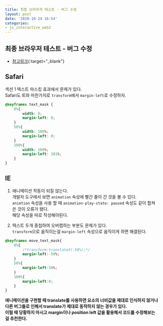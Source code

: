 ```yaml
---
title: 최종 브라우저 테스트 - 버그 수정
layout: post
date: '2020-10-24 16:54'
categories:
- js_interactive_web2
---
```


## 최종 브라우저 테스트 - 버그 수정

* [참고링크](https://hyungju-lee.github.io/hyungju-lee-interactions/interactive-web2/study/section6/step8/index.html){:target="_blank"}

## Safari

섹션 1 텍스트 마스킹 효과에서 문제가 있다.  
Safari도 IE와 마찬가지로 `transform`에서 `margin-left`로 수정하자.

```css
@keyframes text_mask {
    0%{
        width: 0;
        margin-left: 0;
    }
    50%{
        width: 100%;
        margin-left: 0;
    }
    100%{
        width: 100%;
        margin-left: 101%;
    }
}
```

## IE

1. 애니메이션 작동이 되질 않는다.  
개발자 도구에서 보면 `animation` 속성에 빨간 줄이 간 것을 볼 수 있다.  
`animtion` 속성을 사용 할 때 `animation-play-state: paused` 속성도 같이 합쳐쓴 것이 오류가 됐다.  
해당 속성을 따로 작성해야된다.

2. 텍스트 두개 중첩하여 오버랩하는 부분도 문제가 있다.  
`transform`으로 움직이는걸 `margin-left` 속성으로 움직이게 하면 해결된다.

```css
@keyframes move_text_mask{
	0%{
		/*transform:translateX(-50%);*/
		margin-left:-50%;
	}
	50%{
		margin-left:50%;
	}
	100%{
		margin-left:0;
	}
}
```

**애니메이션을 구현할 때 translate를 사용하면 요소의 너비값을 제대로 인식하지 않거나 다른 버그들로 인해서 translate가 제대로 동작하지 않는 경우가 있다.**  
**이럴 때 당황하지 마시고 margin이나 position left 값을 활용해서 코드를 수정해보는걸 추천한다.**